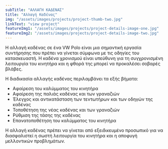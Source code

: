 ```yaml
---
subTitle: "ΑΛΛΑΓΗ ΚΑΔΕΝΑΣ"
title: "Αλλαγή Καδένας"
img: "/assets/images/projects/project-thumb-two.jpg"
linkText: "view project"
featureImg1: "/assets/images/projects/project-details-image-one.jpg"
featureImg2: "/assets/images/projects/project-details-image-two.jpg"
---
```

Η αλλαγή καδένας σε ένα VW Polo είναι μια σημαντική εργασία συντήρησης που πρέπει να γίνεται σύμφωνα με τις οδηγίες του κατασκευαστή. Η καδένα χρονισμού είναι υπεύθυνη για τη συγχρονισμένη λειτουργία του κινητήρα και η φθορά της μπορεί να προκαλέσει σοβαρές βλάβες.

Η διαδικασία αλλαγής καδένας περιλαμβάνει τα εξής βήματα:

- Αφαίρεση του καλύμματος του κινητήρα
- Αφαίρεση της παλιάς καδένας και των γραναζιών
- Έλεγχος και αντικατάσταση των τεντωτήρων και των οδηγών της καδένας
- Τοποθέτηση της νέας καδένας και των γραναζιών
- Ρύθμιση της τάσης της καδένας
- Επανατοποθέτηση του καλύμματος του κινητήρα

Η αλλαγή καδένας πρέπει να γίνεται από εξειδικευμένο προσωπικό για να διασφαλιστεί η σωστή λειτουργία του κινητήρα και η αποφυγή μελλοντικών προβλημάτων.